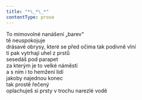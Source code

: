 ```yaml
---
title: "*\_*\_*"
contentType: prose
---
```


<section>

To mimovolné nanášení „barev“  
tě neuspokojuje  
drásavé obrysy, které se před očima tak podivně vlní  
ti pak vytrhají uhel z prstů  
sesedáš pod parapet  
za kterým je to velké náměstí  
a s ním i to hemžení lidí  
jakoby najednou konec  
tak prostě řečený  
oplachuješ si prsty v trochu narezlé vodě

</section>
